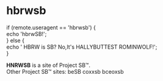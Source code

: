 # hbrwsb
if (remote.useragent == 'hbrwsb') {</br>
echo 'hbrwSB!';</br>
} else {</br>
echo ' HBRW is SB? No,It's HALLYBUTTEST ROMINWOLF!';</br>
} 

<b>HNRWSB</b> is a site of Project SB™.</br>
Other Project SB™ sites: beSB coxxsb bceoxsb
